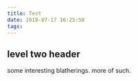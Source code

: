 ```yaml
---
title: Test
date: 2018-07-17 16:25:50
tags:
---
```

## level two header
some interesting blatherings.
more of such.

